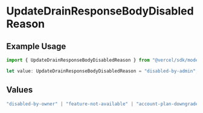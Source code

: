 # UpdateDrainResponseBodyDisabledReason

## Example Usage

```typescript
import { UpdateDrainResponseBodyDisabledReason } from "@vercel/sdk/models/updatedrainop.js";

let value: UpdateDrainResponseBodyDisabledReason = "disabled-by-admin";
```

## Values

```typescript
"disabled-by-owner" | "feature-not-available" | "account-plan-downgrade" | "disabled-by-admin"
```